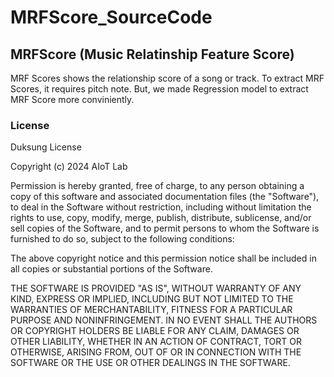 # MRFScore_SourceCode

## MRFScore (Music Relatinship Feature Score)
MRF Scores shows the relationship score of a song or track.
To extract MRF Scores, it requires pitch note.
But, we made Regression model to extract MRF Score more conviniently.




### License
Duksung License

Copyright (c) 2024 AIoT Lab

Permission is hereby granted, free of charge, to any person obtaining a copy
of this software and associated documentation files (the "Software"), to deal
in the Software without restriction, including without limitation the rights
to use, copy, modify, merge, publish, distribute, sublicense, and/or sell
copies of the Software, and to permit persons to whom the Software is
furnished to do so, subject to the following conditions:

The above copyright notice and this permission notice shall be included in all
copies or substantial portions of the Software.

THE SOFTWARE IS PROVIDED "AS IS", WITHOUT WARRANTY OF ANY KIND, EXPRESS OR
IMPLIED, INCLUDING BUT NOT LIMITED TO THE WARRANTIES OF MERCHANTABILITY,
FITNESS FOR A PARTICULAR PURPOSE AND NONINFRINGEMENT. IN NO EVENT SHALL THE
AUTHORS OR COPYRIGHT HOLDERS BE LIABLE FOR ANY CLAIM, DAMAGES OR OTHER
LIABILITY, WHETHER IN AN ACTION OF CONTRACT, TORT OR OTHERWISE, ARISING FROM,
OUT OF OR IN CONNECTION WITH THE SOFTWARE OR THE USE OR OTHER DEALINGS IN THE
SOFTWARE.
